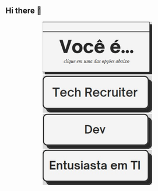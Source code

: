 ## Hi there 👋

<!--
**Olivvvrr/Olivvvrr** is a ✨ _special_ ✨ repository because its `README.md` (this file) appears on your GitHub profile.

Here are some ideas to get you started:

- 🔭 I’m currently working on ...
- 🌱 I’m currently learning ...
- 👯 I’m looking to collaborate on ...
- 🤔 I’m looking for help with ...
- 💬 Ask me about ...
- 📫 How to reach me: ...
- 😄 Pronouns: ...
- ⚡ Fun fact: ...
-->

<div align="center">
  <img src="https://github.com/Olivvvrr/Olivvvrr/blob/main/main-question.png?raw=true" alt="Você é..." width="300px">
  <br>
  <a href="https://showcase-jntecbrwh-olivvvrrs-projects.vercel.app/">
    <img src="https://github.com/Olivvvrr/Olivvvrr/blob/main/main-tech-recruiter.jpg?raw=true" alt="Tech Recruiter" width="300px">
  </a>
  <br>
  <a href="https://showcase-jntecbrwh-olivvvrrs-projects.vercel.app/">
    <img src="https://github.com/Olivvvrr/Olivvvrr/blob/main/main-dev.jpg?raw=true" alt="Dev" width="300px">
  </a>
  <br>
  <a href="https://showcase-jntecbrwh-olivvvrrs-projects.vercel.app/">
    <img src="https://github.com/Olivvvrr/Olivvvrr/blob/main/main-IT-enthusiast.jpg?raw=true" alt="Entusiasta em TI" width="300px">
  </a>
</div>

